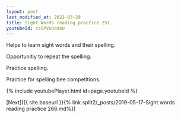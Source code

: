 ```yaml
---
layout: post
last_modified_at: 2021-03-29
title: Sight Words reading practice 251
youtubeId: czCPVoUa9oU
---
```

 
 
Helps to learn sight words and their spelling.

Opportunitiy to repeat the spelling. 

Practice spelling. 
 
Practice for spelling bee competitions. 
 
{% include youtubePlayer.html id=page.youtubeId %}
 
 

[Next]({{ site.baseurl }}{% link  split2/_posts/2019-05-17-Sight words reading practice 266.md%})
 
